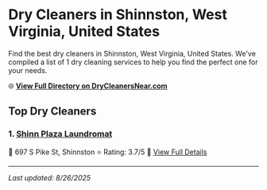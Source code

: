# Dry Cleaners in Shinnston, West Virginia, United States

Find the best dry cleaners in Shinnston, West Virginia, United States. We've compiled a list of 1 dry cleaning services to help you find the perfect one for your needs.

🌐 **[View Full Directory on DryCleanersNear.com](https://drycleanersnear.com/city/US/West%20Virginia/Shinnston)**

## Top Dry Cleaners

### 1. [Shinn Plaza Laundromat](https://drycleanersnear.com/dryCleaner/68897caf69a0219c2bf77c7c/shinn-plaza-laundromat)
📍 697 S Pike St, Shinnston
⭐ Rating: 3.7/5
🔗 [View Full Details](https://drycleanersnear.com/dryCleaner/68897caf69a0219c2bf77c7c/shinn-plaza-laundromat)


---

*Last updated: 8/26/2025*
